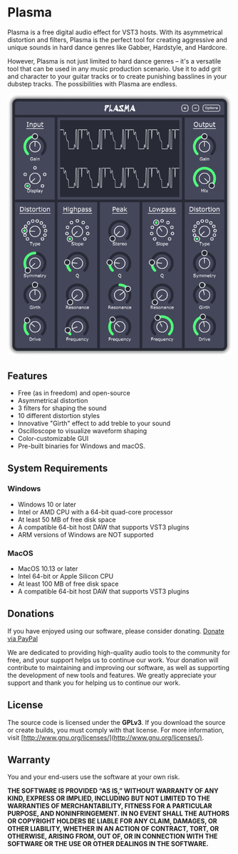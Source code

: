 # Plasma
Plasma is a free digital audio effect for VST3 hosts. With its asymmetrical distortion and filters, Plasma is the perfect tool for creating aggressive and unique sounds in hard dance genres like Gabber, Hardstyle, and Hardcore.

However, Plasma is not just limited to hard dance genres – it's a versatile tool that can be used in any music production scenario. Use it to add grit and character to your guitar tracks or to create punishing basslines in your dubstep tracks. The possibilities with Plasma are endless.
<div align="center">
  <img src="https://github.com/Dimethoxy/Plasma/blob/master/Preview.png?raw=true" alt="Image of the GUI">
</div>


## Features
- Free (as in freedom) and open-source
- Asymmetrical distortion
- 3 filters for shaping the sound
- 10 different distortion styles
- Innovative "Girth" effect to add treble to your sound
- Oscilloscope to visualize waveform shaping
- Color-customizable GUI
- Pre-built binaries for Windows and macOS.

## System Requirements
### Windows
- Windows 10 or later
- Intel or AMD CPU with a 64-bit quad-core processor
- At least 50 MB of free disk space
- A compatible 64-bit host DAW that supports VST3 plugins
- ARM versions of Windows are NOT supported
### MacOS
- MacOS 10.13 or later
- Intel 64-bit or Apple Silicon CPU
- At least 100 MB of free disk space
- A compatible 64-bit host DAW that supports VST3 plugins

## Donations
If you have enjoyed using our software, please consider donating.
[Donate via PayPal](https://www.paypal.com/donate/?hosted_button_id=8SJXCUYV5ZHKG)

We are dedicated to providing high-quality audio tools to the community for free, and your support helps us to continue our work. Your donation will contribute to maintaining and improving our software, as well as supporting the development of new tools and features. We greatly appreciate your support and thank you for helping us to continue our work.

## License
The source code is licensed under the **GPLv3**. If you download the source or create builds, you must comply with that license. For more information, visit [http://www.gnu.org/licenses/](http://www.gnu.org/licenses/).

## Warranty
You and your end-users use the software at your own risk.

**THE SOFTWARE IS PROVIDED “AS IS,” WITHOUT WARRANTY OF ANY KIND, EXPRESS OR IMPLIED, INCLUDING BUT NOT LIMITED TO THE WARRANTIES OF MERCHANTABILITY, FITNESS FOR A PARTICULAR PURPOSE, AND NONINFRINGEMENT. IN NO EVENT SHALL THE AUTHORS OR COPYRIGHT HOLDERS BE LIABLE FOR ANY CLAIM, DAMAGES, OR OTHER LIABILITY, WHETHER IN AN ACTION OF CONTRACT, TORT, OR OTHERWISE, ARISING FROM, OUT OF, OR IN CONNECTION WITH THE SOFTWARE OR THE USE OR OTHER DEALINGS IN THE SOFTWARE.**

